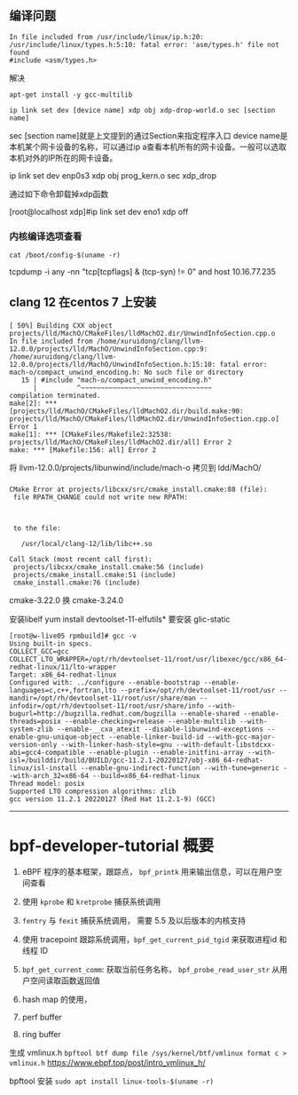 

## 编译问题

```
In file included from /usr/include/linux/ip.h:20:
/usr/include/linux/types.h:5:10: fatal error: 'asm/types.h' file not found
#include <asm/types.h>
```

解决
```
apt-get install -y gcc-multilib
```


```
ip link set dev [device name] xdp obj xdp-drop-world.o sec [section name]
```
sec [section name]就是上文提到的通过Section来指定程序入口
device name是本机某个网卡设备的名称，可以通过ip a查看本机所有的网卡设备。一般可以选取本机对外的IP所在的网卡设备。

ip link set dev enp0s3 xdp obj prog_kern.o sec xdp_drop

通过如下命令卸载掉xdp函数

[root@localhost xdp]#ip link set dev eno1 xdp off


### 内核编译选项查看

```
cat /boot/config-$(uname -r)
```



 tcpdump -i any -nn "tcp[tcpflags] & (tcp-syn) != 0" and host 10.16.77.235




 ## clang 12 在centos 7 上安装

 ### 
```
[ 50%] Building CXX object projects/lld/MachO/CMakeFiles/lldMachO2.dir/UnwindInfoSection.cpp.o
In file included from /home/xuruidong/clang/llvm-12.0.0/projects/lld/MachO/UnwindInfoSection.cpp:9:
/home/xuruidong/clang/llvm-12.0.0/projects/lld/MachO/UnwindInfoSection.h:15:10: fatal error: mach-o/compact_unwind_encoding.h: No such file or directory
   15 | #include "mach-o/compact_unwind_encoding.h"
      |          ^~~~~~~~~~~~~~~~~~~~~~~~~~~~~~~~~~
compilation terminated.
make[2]: *** [projects/lld/MachO/CMakeFiles/lldMachO2.dir/build.make:90: projects/lld/MachO/CMakeFiles/lldMachO2.dir/UnwindInfoSection.cpp.o] Error 1
make[1]: *** [CMakeFiles/Makefile2:32538: projects/lld/MachO/CMakeFiles/lldMachO2.dir/all] Error 2
make: *** [Makefile:156: all] Error 2
```
将 llvm-12.0.0/projects/libunwind/include/mach-o  拷贝到 ldd/MachO/

 ### 
 ```
 CMake Error at projects/libcxx/src/cmake_install.cmake:88 (file):
  file RPATH_CHANGE could not write new RPATH:

    

  to the file:

    /usr/local/clang-12/lib/libc++.so

Call Stack (most recent call first):
  projects/libcxx/cmake_install.cmake:56 (include)
  projects/cmake_install.cmake:51 (include)
  cmake_install.cmake:76 (include)
```
cmake-3.22.0 
换 cmake-3.24.0


安装libelf     yum install devtoolset-11-elfutils*
要安装 glic-static 


```
[root@w-live05 rpmbuild]# gcc -v
Using built-in specs.
COLLECT_GCC=gcc
COLLECT_LTO_WRAPPER=/opt/rh/devtoolset-11/root/usr/libexec/gcc/x86_64-redhat-linux/11/lto-wrapper
Target: x86_64-redhat-linux
Configured with: ../configure --enable-bootstrap --enable-languages=c,c++,fortran,lto --prefix=/opt/rh/devtoolset-11/root/usr --mandir=/opt/rh/devtoolset-11/root/usr/share/man --infodir=/opt/rh/devtoolset-11/root/usr/share/info --with-bugurl=http://bugzilla.redhat.com/bugzilla --enable-shared --enable-threads=posix --enable-checking=release --enable-multilib --with-system-zlib --enable-__cxa_atexit --disable-libunwind-exceptions --enable-gnu-unique-object --enable-linker-build-id --with-gcc-major-version-only --with-linker-hash-style=gnu --with-default-libstdcxx-abi=gcc4-compatible --enable-plugin --enable-initfini-array --with-isl=/builddir/build/BUILD/gcc-11.2.1-20220127/obj-x86_64-redhat-linux/isl-install --enable-gnu-indirect-function --with-tune=generic --with-arch_32=x86-64 --build=x86_64-redhat-linux
Thread model: posix
Supported LTO compression algorithms: zlib
gcc version 11.2.1 20220127 (Red Hat 11.2.1-9) (GCC) 
```

---

bpf-developer-tutorial 概要
=========================== 

1. eBPF 程序的基本框架，跟踪点， `bpf_printk` 用来输出信息，可以在用户空间查看
2. 使用 `kprobe` 和 `kretprobe` 捕获系统调用
3. `fentry` 与 `fexit` 捕获系统调用， 需要 5.5 及以后版本的内核支持
4. 使用 tracepoint 跟踪系统调用，`bpf_get_current_pid_tgid` 来获取进程id 和 线程 ID
5. `bpf_get_current_comm`: 获取当前任务名称，
	`bpf_probe_read_user_str` 从用户空间读取函数返回值

6. hash map 的使用， 
7. perf buffer
8. ring buffer



生成 vmlinux.h `bpftool btf dump file /sys/kernel/btf/vmlinux format c > vmlinux.h`
https://www.ebpf.top/post/intro_vmlinux_h/

bpftool 安装 `sudo apt install linux-tools-$(uname -r)`